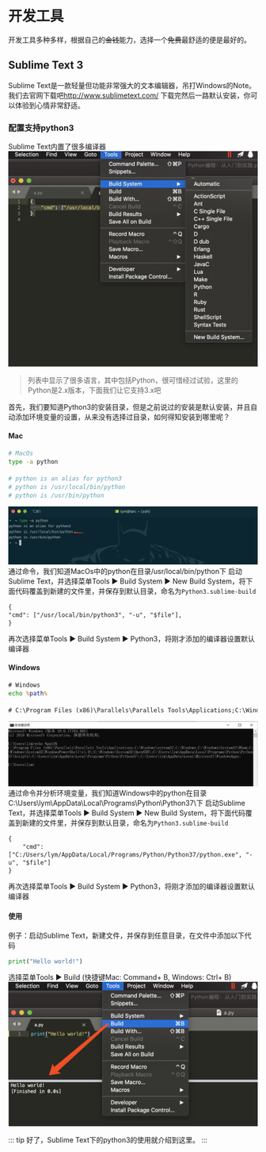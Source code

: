 # 开发工具
开发工具多种多样，根据自己的~~金钱~~能力，选择一个~~免费~~最舒适的便是最好的。

## Sublime Text 3
Sublime Text是一款轻量但功能非常强大的文本编辑器，吊打Windows的Note。我们去官网下载吧<http://www.sublimetext.com/>
下载完然后一路默认安装，你可以体验到心情非常舒适。

### 配置支持python3
Sublime Text内置了很多编译器
![语言支持](/python/sb_tool_build.png)
> 列表中显示了很多语言，其中包括Python，很可惜经过试验，这里的Python是2.x版本，下面我们让它支持3.x吧

首先，我们要知道Python3的安装目录，但是之前说过的安装是默认安装，并且自动添加环境变量的设置，从来没有选择过目录，如何得知安装到哪里呢？
#### Mac
``` sh
# MacOs
type -a python

# python is an alias for python3
# python is /usr/local/bin/python
# python is /usr/bin/python
```
![查找python](/python/type_a_python.png)
通过命令，我们知道MacOs中的python在目录/usr/local/bin/python下
启动Sublime Text，并选择菜单Tools ▶ Build System ▶ New Build System，将下面代码覆盖到新建的文件里，并保存到默认目录，命名为`Python3.sublime-build`
```
{
"cmd": ["/usr/local/bin/python3", "-u", "$file"],
}
```
再次选择菜单Tools ▶ Build System ▶ Python3，将刚才添加的编译器设置默认编译器

#### Windows
``` cmd
# Windows
echo %path%

# C:\Program Files (x86)\Parallels\Parallels Tools\Applications;C:\Windows\system32;C:\Windows;C:\Windows\System32\Wbem;C:\Windows\System32\WindowsPowerShell\v1.0\;C:\Windows\System32\OpenSSH\;C:\Users\lym\AppData\Local\Programs\Python\Python37\Scripts\;C:\Users\lym\AppData\Local\Programs\Python\Python37\;C:\Users\lym\AppData\Local\Microsoft\WindowsApps;
```
![查找python](/python/echo_path_python.png)
通过命令并分析环境变量，我们知道Windows中的python在目录C:\Users\lym\AppData\Local\Programs\Python\Python37\下
启动Sublime Text，并选择菜单Tools ▶ Build System ▶ New Build System，将下面代码覆盖到新建的文件里，并保存到默认目录，命名为`Python3.sublime-build`
```
{
	"cmd": ["C:/Users/lym/AppData/Local/Programs/Python/Python37/python.exe", "-u", "$file"]
}

```
再次选择菜单Tools ▶ Build System ▶ Python3，将刚才添加的编译器设置默认编译器

#### 使用
例子：启动Sublime Text，新建文件，并保存到任意目录，在文件中添加以下代码
``` python
print("Hello world!")
```
选择菜单Tools ▶ Build (快捷键Mac: Command+ B, Windows: Ctrl+ B)
![编译](/python/sb_build.png)

::: tip
好了，Sublime Text下的python3的使用就介绍到这里。
:::